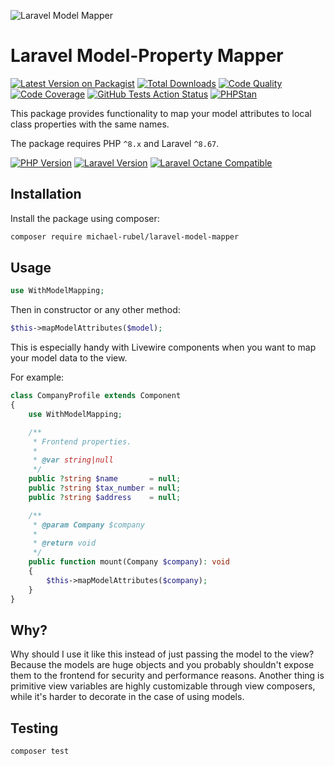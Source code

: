 ![Laravel Model Mapper](https://user-images.githubusercontent.com/37669560/147101154-e70d8648-ffa3-48c6-b9a8-6a072b7c1f00.png)

# Laravel Model-Property Mapper
[![Latest Version on Packagist](https://img.shields.io/packagist/v/michael-rubel/laravel-model-mapper.svg?style=flat-square&logo=packagist)](https://packagist.org/packages/michael-rubel/laravel-model-mapper)
[![Total Downloads](https://img.shields.io/packagist/dt/michael-rubel/laravel-model-mapper.svg?style=flat-square&logo=packagist)](https://packagist.org/packages/michael-rubel/laravel-model-mapper)
[![Code Quality](https://img.shields.io/scrutinizer/quality/g/michael-rubel/laravel-model-mapper.svg?style=flat-square&logo=scrutinizer)](https://scrutinizer-ci.com/g/michael-rubel/laravel-model-mapper/?branch=main)
[![Code Coverage](https://img.shields.io/scrutinizer/coverage/g/michael-rubel/laravel-model-mapper.svg?style=flat-square&logo=scrutinizer)](https://scrutinizer-ci.com/g/michael-rubel/laravel-model-mapper/?branch=main)
[![GitHub Tests Action Status](https://img.shields.io/github/workflow/status/michael-rubel/laravel-model-mapper/run-tests/main?style=flat-square&label=tests&logo=github)](https://github.com/michael-rubel/laravel-model-mapper/actions)
[![PHPStan](https://img.shields.io/github/workflow/status/michael-rubel/laravel-model-mapper/phpstan/main?style=flat-square&label=larastan&logo=laravel)](https://github.com/michael-rubel/laravel-model-mapper/actions)

This package provides functionality to map your model attributes to local class properties with the same names.

The package requires PHP `^8.x` and Laravel `^8.67`.

[![PHP Version](https://img.shields.io/badge/php-^8.x-777BB4?style=flat-square&logo=php)](https://php.net)
[![Laravel Version](https://img.shields.io/badge/laravel-^8.67-FF2D20?style=flat-square&logo=laravel)](https://laravel.com)
[![Laravel Octane Compatible](https://img.shields.io/badge/octane-compatible-success?style=flat-square&logo=laravel)](https://github.com/laravel/octane)

## Installation
Install the package using composer:
```bash
composer require michael-rubel/laravel-model-mapper
```

## Usage
```php
use WithModelMapping;
```

Then in constructor or any other method:
```php
$this->mapModelAttributes($model);
```

This is especially handy with Livewire components when you want to map your model data to the view.

For example:
```php
class CompanyProfile extends Component
{
    use WithModelMapping;

    /**
     * Frontend properties.
     *
     * @var string|null
     */
    public ?string $name       = null;
    public ?string $tax_number = null;
    public ?string $address    = null;

    /**
     * @param Company $company 
     *
     * @return void
     */
    public function mount(Company $company): void
    {
        $this->mapModelAttributes($company);
    }
}
```

## Why?
Why should I use it like this instead of just passing the model to the view?
Because the models are huge objects and you probably shouldn't expose them to the frontend for security and performance reasons. Another thing is primitive view variables are highly customizable through view composers, while it's harder to decorate in the case of using models.

## Testing
```bash
composer test
```

